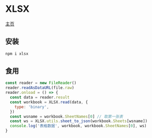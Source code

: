 # XLSX


[主页](https://sheetjs.com/)


## 安装


```bash
npm i xlsx
```


## 食用


```javascript
const reader = new FileReader()
reader.readAsDataURL(file.raw)
reader.onload = () => {
  const data = reader.result
  const workbook = XLSX.read(data, {
    type: 'binary',
  })
  const wsname = workbook.SheetNames[0] // 取第一张表
  const ws = XLSX.utils.sheet_to_json(workbook.Sheets[wsname])
  console.log('表格数据', workbook, workbook.SheetNames[0], ws)
}
```
